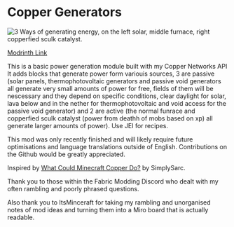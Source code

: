 # **Copper Generators**
![3 Ways of generating energy, on the left solar, middle furnace, right copperfied sculk catalyst.](https://cdn.modrinth.com/data/cached_images/370c54096f656a48f1fb3429cf93fa78f0cf11e2.png)

[Modrinth Link](https://modrinth.com/mod/copper-generators)

This is a basic power generation module built with my Copper Networks API It adds blocks that generate power form variouis sources, 3 are passive (solar panels, thermophotovoltaic generators and passive void generators all generate very small amounts of power for free, fields of them will be nescessary and they depend on specific conditions, clear daylight for solar, lava below and in the nether for thermophotovoltaic and void access for the passive void generator) and 2 are active (the normal funrace and copperfied sculk catalyst (power from deathh of mobs based on xp) all generate larger amounts of power). Use JEI for recipes.

This mod was only recently finished and will likely require future optimisations and language translations outside of English. Contributions on the Github would be greatly appreciated.

Inspired by [What Could Minecraft Copper Do?](https://www.youtube.com/watch?v=Tpm3yx1FFqo&ab_channel=SimplySarc) by SimplySarc.

Thank you to those within the Fabric Modding Discord who dealt with my often rambling and poorly phrased questions.

Also thank you to ItsMinceraft for taking my rambling and unorganised notes of mod ideas and turning them into a Miro board that is actually readable.
